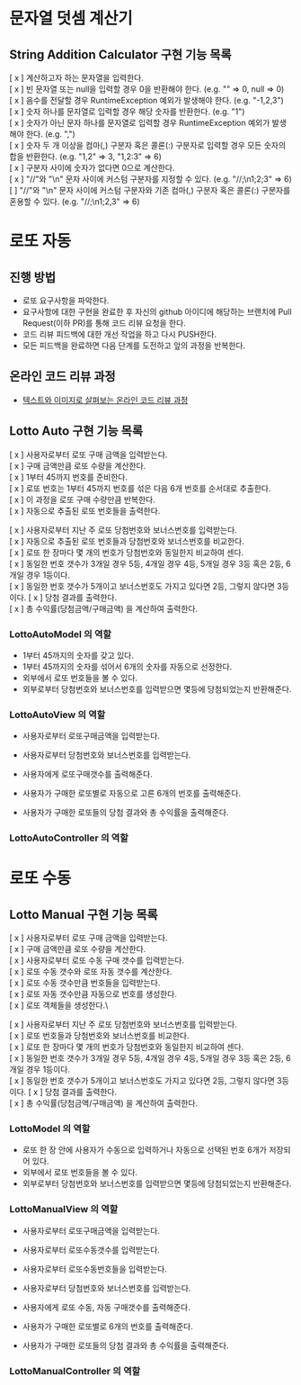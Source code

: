 # 문자열 덧셈 계산기
## String Addition Calculator 구현 기능 목록
[ x ] 계산하고자 하는 문자열을 입력한다.\
[ x ] 빈 문자열 또는 null을 입력할 경우 0을 반환해야 한다. (e.g. "" => 0, null => 0)\
[ x ] 음수를 전달할 경우 RuntimeException 예외가 발생해야 한다. (e.g. "-1,2,3")\
[ x ] 숫자 하나를 문자열로 입력할 경우 해당 숫자를 반환한다. (e.g. "1")\
[ x ] 숫자가 아닌 문자 하나를 문자열로 입력할 경우 RuntimeException 예외가 발생해야 한다. (e.g. ",")\
[ x ] 숫자 두 개 이상을 컴마(,) 구분자 혹은 콜론(:) 구분자로 입력할 경우 모든 숫자의 합을 반환한다. (e.g. "1,2" => 3, "1,2:3" => 6)\
[ x ] 구분자 사이에 숫자가 없다면 0으로 계산한다.\
[ x ] "//"와 "\n" 문자 사이에 커스텀 구분자를 지정할 수 있다. (e.g. "//;\n1;2;3" => 6) \
[   ] "//"와 "\n" 문자 사이에 커스텀 구분자와 기존 컴마(,) 구분자 혹은 콜론(:) 구분자를 혼용할 수 있다. (e.g. "//;\n1;2,3" => 6)

# 로또 자동
## 진행 방법
* 로또 요구사항을 파악한다.
* 요구사항에 대한 구현을 완료한 후 자신의 github 아이디에 해당하는 브랜치에 Pull Request(이하 PR)를 통해 코드 리뷰 요청을 한다.
* 코드 리뷰 피드백에 대한 개선 작업을 하고 다시 PUSH한다.
* 모든 피드백을 완료하면 다음 단계를 도전하고 앞의 과정을 반복한다.

## 온라인 코드 리뷰 과정
* [텍스트와 이미지로 살펴보는 온라인 코드 리뷰 과정](https://github.com/next-step/nextstep-docs/tree/master/codereview)

## Lotto Auto 구현 기능 목록
[ x ] 사용자로부터 로또 구매 금액을 입력받는다.\
[ x ] 구매 금액만큼 로또 수량을 계산한다.\
[ x ] 1부터 45까지 번호를 준비한다.\
[ x ] 로또 번호는 1부터 45까지 번호를 섞은 다음 6개 번호를 순서대로 추출한다.\
[ x ] 이 과정을 로또 구매 수량만큼 반복한다.\
[ x ] 자동으로 추출된 로또 번호들을 출력한다.

[ x ] 사용자로부터 지난 주 로또 당첨번호와 보너스번호를 입력받는다.\
[ x ] 자동으로 추출된 로또 번호들과 당첨번호와 보너스번호를 비교한다.\
[ x ] 로또 한 장마다 몇 개의 번호가 당첨번호와 동일한지 비교하여 센다.\
[ x ] 동일한 번호 갯수가 3개일 경우 5등, 4개일 경우 4등, 5개일 경우 3등 혹은 2등, 6개일 경우 1등이다.\
[ x ] 동일한 번호 갯수가 5개이고 보너스번호도 가지고 있다면 2등, 그렇지 않다면 3등이다.
[ x ] 당첨 결과를 출력한다.\
[ x ] 총 수익률(당첨금액/구매금액) 을 계산하여 출력한다.

### LottoAutoModel 의 역할
- 1부터 45까지의 숫자를 갖고 있다.
- 1부터 45까지의 숫자를 섞어서 6개의 숫자를 자동으로 선정한다.
- 외부에서 로또 번호들을 볼 수 있다.
- 외부로부터 당첨번호와 보너스번호를 입력받으면 몇등에 당첨되었는지 반환해준다.

### LottoAutoView 의 역할
- 사용자로부터 로또구매금액을 입력받는다.
- 사용자로부터 당첨번호와 보너스번호를 입력받는다.
  
- 사용자에게 로또구매갯수를 출력해준다.
- 사용자가 구매한 로또별로 자동으로 고른 6개의 번호를 출력해준다.

- 사용자가 구매한 로또들의 당첨 결과와 총 수익률을 출력해준다.

### LottoAutoController 의 역할

# 로또 수동
## Lotto Manual 구현 기능 목록
[ x ] 사용자로부터 로또 구매 금액을 입력받는다.\
[ x ] 구매 금액만큼 로또 수량을 계산한다.\
[ x ] 사용자로부터 로또 수동 구매 갯수를 입력받는다.\
[ x ] 로또 수동 갯수와 로또 자동 갯수를 계산한다.\
[ x ] 로또 수동 갯수만큼 번호들을 입력받는다.\
[ x ] 로또 자동 갯수만큼 자동으로 번호를 생성한다.\
[ x ] 로또 객체들을 생성한다.\

[ x ] 사용자로부터 지난 주 로또 당첨번호와 보너스번호를 입력받는다.\
[ x ] 로또 번호들과 당첨번호와 보너스번호를 비교한다.\
[ x ] 로또 한 장마다 몇 개의 번호가 당첨번호와 동일한지 비교하여 센다.\
[ x ] 동일한 번호 갯수가 3개일 경우 5등, 4개일 경우 4등, 5개일 경우 3등 혹은 2등, 6개일 경우 1등이다.\
[ x ] 동일한 번호 갯수가 5개이고 보너스번호도 가지고 있다면 2등, 그렇지 않다면 3등이다.
[ x ] 당첨 결과를 출력한다.\
[ x ] 총 수익률(당첨금액/구매금액) 을 계산하여 출력한다.

### LottoModel 의 역할
- 로또 한 장 안에 사용자가 수동으로 입력하거나 자동으로 선택된 번호 6개가 저장되어 있다.
- 외부에서 로또 번호들을 볼 수 있다.
- 외부로부터 당첨번호와 보너스번호를 입력받으면 몇등에 당첨되었는지 반환해준다.

### LottoManualView 의 역할
- 사용자로부터 로또구매금액을 입력받는다.
- 사용자로부터 로또수동갯수를 입력받는다.
- 사용자로부터 로또수동번호들을 입력받는다.
- 사용자로부터 당첨번호와 보너스번호를 입력받는다.

- 사용자에게 로또 수동, 자동 구매갯수를 출력해준다.
- 사용자가 구매한 로또별로 6개의 번호를 출력해준다.

- 사용자가 구매한 로또들의 당첨 결과와 총 수익률을 출력해준다.

### LottoManualController 의 역할


